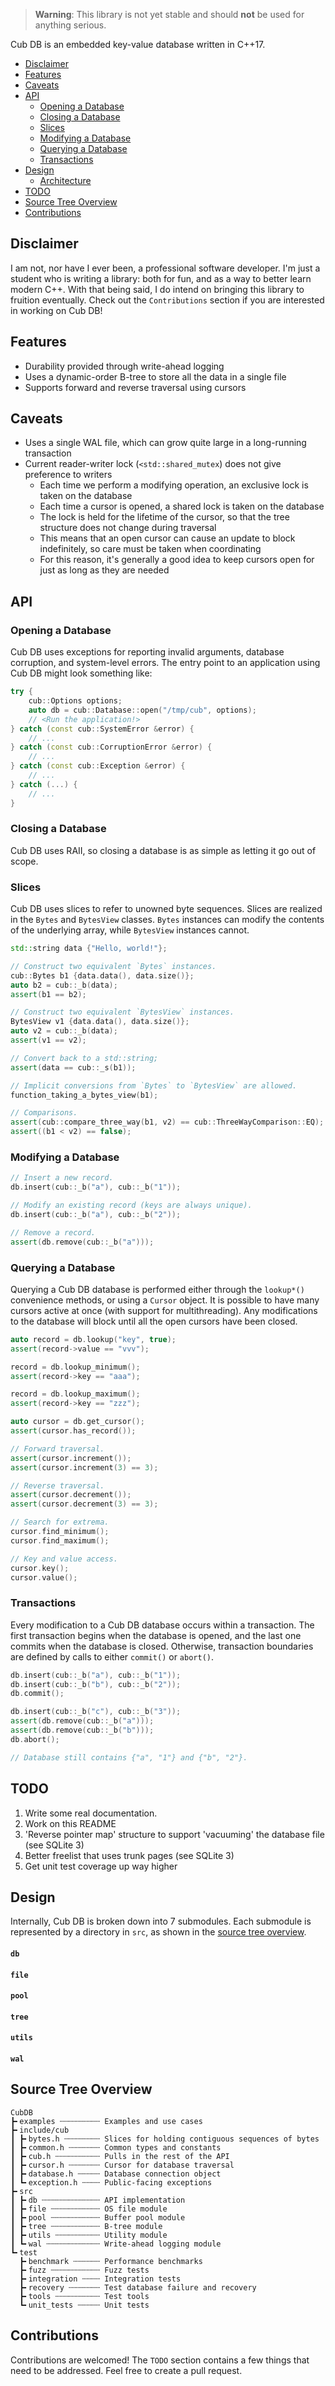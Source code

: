 > **Warning**: This library is not yet stable and should **not** be used for anything serious.

Cub DB is an embedded key-value database written in C++17.

+ [Disclaimer](#disclaimer)
+ [Features](#features)
+ [Caveats](#caveats)
+ [API](#api)
  + [Opening a Database](#opening-a-database)
  + [Closing a Database](#closing-a-database)
  + [Slices](#slices)
  + [Modifying a Database](#modifying-a-database)
  + [Querying a Database](#querying-a-database)
  + [Transactions](#transactions)
+ [Design](#design)
  + [Architecture](#architecture)
+ [TODO](#todo)
+ [Source Tree Overview](#source-tree-overview)
+ [Contributions](#contributions)

## Disclaimer
I am not, nor have I ever been, a professional software developer.
I'm just a student who is writing a library: both for fun, and as a way to better learn modern C++.
With that being said, I do intend on bringing this library to fruition eventually.
Check out the `Contributions` section if you are interested in working on Cub DB!

## Features
+ Durability provided through write-ahead logging
+ Uses a dynamic-order B-tree to store all the data in a single file
+ Supports forward and reverse traversal using cursors

## Caveats
+ Uses a single WAL file, which can grow quite large in a long-running transaction
+ Current reader-writer lock (`<std::shared_mutex`) does not give preference to writers
  + Each time we perform a modifying operation, an exclusive lock is taken on the database
  + Each time a cursor is opened, a shared lock is taken on the database
  + The lock is held for the lifetime of the cursor, so that the tree structure does not change during traversal
  + This means that an open cursor can cause an update to block indefinitely, so care must be taken when coordinating
  + For this reason, it's generally a good idea to keep cursors open for just as long as they are needed

## API

### Opening a Database
Cub DB uses exceptions for reporting invalid arguments, database corruption, and system-level errors.
The entry point to an application using Cub DB might look something like:

```C++
try {
    cub::Options options;
    auto db = cub::Database::open("/tmp/cub", options);
    // <Run the application!>
} catch (const cub::SystemError &error) {
    // ...
} catch (const cub::CorruptionError &error) {
    // ...
} catch (const cub::Exception &error) {
    // ...
} catch (...) {
    // ...
}
```

### Closing a Database
Cub DB uses RAII, so closing a database is as simple as letting it go out of scope.

### Slices
Cub DB uses slices to refer to unowned byte sequences.
Slices are realized in the `Bytes` and `BytesView` classes.
`Bytes` instances can modify the contents of the underlying array, while `BytesView` instances cannot.

```C++
std::string data {"Hello, world!"};

// Construct two equivalent `Bytes` instances.
cub::Bytes b1 {data.data(), data.size()};
auto b2 = cub::_b(data);
assert(b1 == b2);

// Construct two equivalent `BytesView` instances.
BytesView v1 {data.data(), data.size()};
auto v2 = cub::_b(data);
assert(v1 == v2);

// Convert back to a std::string;
assert(data == cub::_s(b1));

// Implicit conversions from `Bytes` to `BytesView` are allowed.
function_taking_a_bytes_view(b1);

// Comparisons.
assert(cub::compare_three_way(b1, v2) == cub::ThreeWayComparison::EQ);
assert((b1 < v2) == false);
```

### Modifying a Database

```C++
// Insert a new record.
db.insert(cub::_b("a"), cub::_b("1"));

// Modify an existing record (keys are always unique).
db.insert(cub::_b("a"), cub::_b("2"));

// Remove a record.
assert(db.remove(cub::_b("a")));
```

### Querying a Database
Querying a Cub DB database is performed either through the `lookup*()` convenience methods, or using a `Cursor` object.
It is possible to have many cursors active at once (with support for multithreading).
Any modifications to the database will block until all the open cursors have been closed.

```C++
auto record = db.lookup("key", true);
assert(record->value == "vvv");

record = db.lookup_minimum();
assert(record->key == "aaa");

record = db.lookup_maximum();
assert(record->key == "zzz");

auto cursor = db.get_cursor();
assert(cursor.has_record());

// Forward traversal.
assert(cursor.increment());
assert(cursor.increment(3) == 3);

// Reverse traversal.
assert(cursor.decrement());
assert(cursor.decrement(3) == 3);

// Search for extrema.
cursor.find_minimum();
cursor.find_maximum();

// Key and value access.
cursor.key();
cursor.value();
```

### Transactions
Every modification to a Cub DB database occurs within a transaction.
The first transaction begins when the database is opened, and the last one commits when the database is closed.
Otherwise, transaction boundaries are defined by calls to either `commit()` or `abort()`.

```C++
db.insert(cub::_b("a"), cub::_b("1"));
db.insert(cub::_b("b"), cub::_b("2"));
db.commit();

db.insert(cub::_b("c"), cub::_b("3"));
assert(db.remove(cub::_b("a")));
assert(db.remove(cub::_b("b")));
db.abort();

// Database still contains {"a", "1"} and {"b", "2"}.
```

## TODO
1. Write some real documentation.
2. Work on this README
3. 'Reverse pointer map' structure to support 'vacuuming' the database file (see SQLite 3)
4. Better freelist that uses trunk pages (see SQLite 3)
5. Get unit test coverage up way higher

## Design

Internally, Cub DB is broken down into 7 submodules.
Each submodule is represented by a directory in `src`, as shown in the [source tree overview](#source-tree-overview).

#### `db`
[//]: # (TODO)

#### `file`
[//]: # (TODO)

#### `pool`
[//]: # (TODO)

#### `tree`
[//]: # (TODO)

#### `utils`
[//]: # (TODO)

#### `wal`
[//]: # (TODO)

## Source Tree Overview
```
CubDB
┣╸examples ┄┄┄┄┄┄┄┄┄ Examples and use cases
┣╸include/cub 
┃ ┣╸bytes.h ┄┄┄┄┄┄┄┄ Slices for holding contiguous sequences of bytes
┃ ┣╸common.h ┄┄┄┄┄┄┄ Common types and constants
┃ ┣╸cub.h ┄┄┄┄┄┄┄┄┄┄ Pulls in the rest of the API
┃ ┣╸cursor.h ┄┄┄┄┄┄┄ Cursor for database traversal
┃ ┣╸database.h ┄┄┄┄┄ Database connection object
┃ ┗╸exception.h ┄┄┄┄ Public-facing exceptions
┣╸src
┃ ┣╸db ┄┄┄┄┄┄┄┄┄┄┄┄┄ API implementation
┃ ┣╸file ┄┄┄┄┄┄┄┄┄┄┄ OS file module
┃ ┣╸pool ┄┄┄┄┄┄┄┄┄┄┄ Buffer pool module
┃ ┣╸tree ┄┄┄┄┄┄┄┄┄┄┄ B-tree module
┃ ┣╸utils ┄┄┄┄┄┄┄┄┄┄ Utility module
┃ ┗╸wal ┄┄┄┄┄┄┄┄┄┄┄┄ Write-ahead logging module
┗╸test
  ┣╸benchmark ┄┄┄┄┄┄ Performance benchmarks
  ┣╸fuzz ┄┄┄┄┄┄┄┄┄┄┄ Fuzz tests
  ┣╸integration ┄┄┄┄ Integration tests
  ┣╸recovery ┄┄┄┄┄┄┄ Test database failure and recovery
  ┣╸tools ┄┄┄┄┄┄┄┄┄┄ Test tools
  ┗╸unit_tests ┄┄┄┄┄ Unit tests
```

## Contributions
Contributions are welcomed!
The `TODO` section contains a few things that need to be addressed.
Feel free to create a pull request.